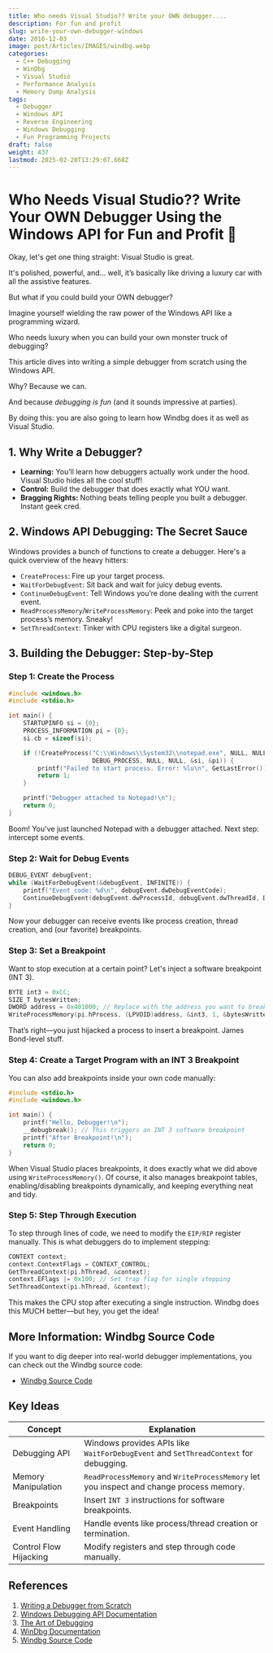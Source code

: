 ```yaml
---
title: Who needs Visual Studio?? Write your OWN debugger....
description: For fun and profit
slug: write-your-own-debugger-windows
date: 2016-12-03
image: post/Articles/IMAGES/windbg.webp
categories:
  - C++ Debugging
  - WinDbg
  - Visual Studio
  - Performance Analysis
  - Memory Dump Analysis
tags:
  - Debugger
  - Windows API
  - Reverse Engineering
  - Windows Debugging
  - Fun Programming Projects
draft: false
weight: 437
lastmod: 2025-02-20T13:29:07.668Z
---
```

# Who Needs Visual Studio?? Write Your OWN Debugger Using the Windows API for Fun and Profit 🎯

Okay, let's get one thing straight: Visual Studio is great.

It's polished, powerful, and... well, it’s basically like driving a luxury car with all the assistive features.

But what if you could build your OWN debugger?

Imagine yourself wielding the raw power of the Windows API like a programming wizard.

Who needs luxury when you can build your own monster truck of debugging?

This article dives into writing a simple debugger from scratch using the Windows API.

Why? Because we can.

And because *debugging is fun* (and it sounds impressive at parties).

By doing this: you are also going to learn how Windbg does it as well as Visual Studio.

## 1. Why Write a Debugger?

* **Learning:** You’ll learn how debuggers actually work under the hood. Visual Studio hides all the cool stuff!
* **Control:** Build the debugger that does exactly what YOU want.
* **Bragging Rights:** Nothing beats telling people you built a debugger. Instant geek cred.

## 2. Windows API Debugging: The Secret Sauce

Windows provides a bunch of functions to create a debugger. Here's a quick overview of the heavy hitters:

* `CreateProcess`: Fire up your target process.
* `WaitForDebugEvent`: Sit back and wait for juicy debug events.
* `ContinueDebugEvent`: Tell Windows you’re done dealing with the current event.
* `ReadProcessMemory`/`WriteProcessMemory`: Peek and poke into the target process’s memory. Sneaky!
* `SetThreadContext`: Tinker with CPU registers like a digital surgeon.

## 3. Building the Debugger: Step-by-Step

### Step 1: Create the Process

```c
#include <windows.h>
#include <stdio.h>

int main() {
    STARTUPINFO si = {0};
    PROCESS_INFORMATION pi = {0};
    si.cb = sizeof(si);

    if (!CreateProcess("C:\\Windows\\System32\\notepad.exe", NULL, NULL, NULL, FALSE,
                       DEBUG_PROCESS, NULL, NULL, &si, &pi)) {
        printf("Failed to start process. Error: %lu\n", GetLastError());
        return 1;
    }

    printf("Debugger attached to Notepad!\n");
    return 0;
}
```

Boom! You've just launched Notepad with a debugger attached. Next step: intercept some events.

### Step 2: Wait for Debug Events

```c
DEBUG_EVENT debugEvent;
while (WaitForDebugEvent(&debugEvent, INFINITE)) {
    printf("Event code: %d\n", debugEvent.dwDebugEventCode);
    ContinueDebugEvent(debugEvent.dwProcessId, debugEvent.dwThreadId, DBG_CONTINUE);
}
```

Now your debugger can receive events like process creation, thread creation, and (our favorite) breakpoints.

### Step 3: Set a Breakpoint

Want to stop execution at a certain point? Let's inject a software breakpoint (INT 3).

```c
BYTE int3 = 0xCC;
SIZE_T bytesWritten;
DWORD address = 0x401000; // Replace with the address you want to breakpoint.
WriteProcessMemory(pi.hProcess, (LPVOID)address, &int3, 1, &bytesWritten);
```

That’s right—you just hijacked a process to insert a breakpoint. James Bond-level stuff.

### Step 4: Create a Target Program with an INT 3 Breakpoint

You can also add breakpoints inside your own code manually:

```c
#include <stdio.h>
#include <windows.h>

int main() {
    printf("Hello, Debugger!\n");
    __debugbreak(); // This triggers an INT 3 software breakpoint
    printf("After Breakpoint!\n");
    return 0;
}
```

When Visual Studio places breakpoints, it does exactly what we did above using `WriteProcessMemory()`. Of course, it also manages breakpoint tables, enabling/disabling breakpoints dynamically, and keeping everything neat and tidy.

### Step 5: Step Through Execution

To step through lines of code, we need to modify the `EIP/RIP` register manually. This is what debuggers do to implement stepping:

```c
CONTEXT context;
context.ContextFlags = CONTEXT_CONTROL;
GetThreadContext(pi.hThread, &context);
context.EFlags |= 0x100; // Set trap flag for single stepping
SetThreadContext(pi.hThread, &context);
```

This makes the CPU stop after executing a single instruction. Windbg does this MUCH better—but hey, you get the idea!

## More Information: Windbg Source Code

If you want to dig deeper into real-world debugger implementations, you can check out the Windbg source code:

* [Windbg Source Code](https://github.com/microsoft/WinDbg-Samples)

## Key Ideas

| Concept                | Explanation                                                                             |
| ---------------------- | --------------------------------------------------------------------------------------- |
| Debugging API          | Windows provides APIs like `WaitForDebugEvent` and `SetThreadContext` for debugging.    |
| Memory Manipulation    | `ReadProcessMemory` and `WriteProcessMemory` let you inspect and change process memory. |
| Breakpoints            | Insert `INT 3` instructions for software breakpoints.                                   |
| Event Handling         | Handle events like process/thread creation or termination.                              |
| Control Flow Hijacking | Modify registers and step through code manually.                                        |

## References

1. [Writing a Debugger from Scratch](https://www.timdbg.com/posts/writing-a-debugger-from-scratch-part-1/)
2. [Windows Debugging API Documentation](https://learn.microsoft.com/en-us/windows/win32/debug/)
3. [The Art of Debugging](https://en.wikipedia.org/wiki/Debugging)
4. [WinDbg Documentation](https://learn.microsoft.com/en-us/windows-hardware/drivers/debugger/)
5. [Windbg Source Code](https://github.com/microsoft/WinDbg-Samples)
